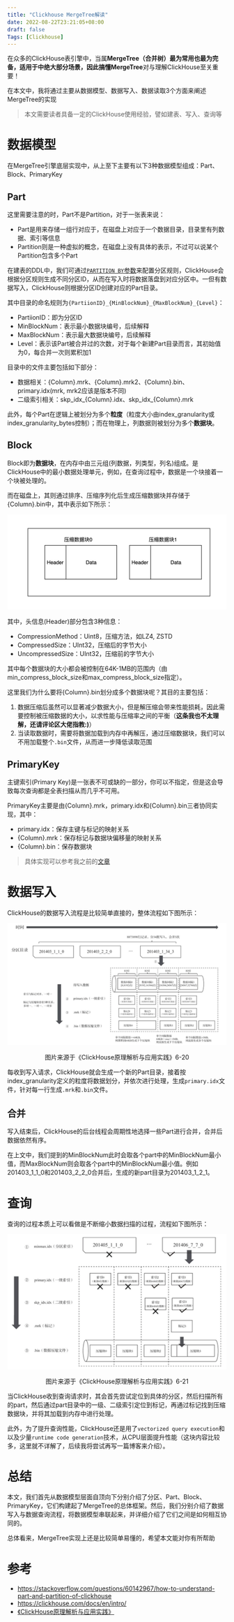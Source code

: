 ```yaml
---
title: "Clickhouse MergeTree解读"
date: 2022-08-22T23:21:05+08:00
draft: false
Tags: [Clickhouse]
---
```


在众多的ClickHouse表引擎中，当属**MergeTree（合并树）**最为常用也最为完备，适用于中绝大部分场景，因此搞懂**MergeTree**对与理解ClickHouse至关重要！

在本文中，我将通过主要从数据模型、数据写入、数据读取3个方面来阐述MergeTree的实现

> 本文需要读者具备一定的ClickHouse使用经验，譬如建表、写入、查询等

# 数据模型

在MergeTree引擎底层实现中，从上至下主要有以下3种数据模型组成：Part、Block、PrimaryKey

## Part

这里需要注意的时，Part不是Partition，对于一张表来说：

- Part是用来存储一组行对应于，在磁盘上对应于一个数据目录，目录里有列数据、索引等信息
- Partition则是一种虚拟的概念，在磁盘上没有具体的表示，不过可以说某个Partition包含多个Part

在建表的DDL中，我们可通过[`PARTITION BY`参数](https://clickhouse.com/docs/en/engines/table-engines/mergetree-family/custom-partitioning-key)来配置分区规则，ClickHouse会根据分区规则生成不同分区ID，从而在写入时将数据落盘到对应分区中。一但有数据写入，ClickHouse则根据分区ID创建对应的Part目录。

其中目录的命名规则为`{PartiionID}_{MinBlockNum}_{MaxBlockNum}_{Level}`：

- PartiionID：即为分区ID
- MinBlockNum：表示最小数据块编号，后续解释
- MaxBlockNum：表示最大数据块编号，后续解释
- Level：表示该Part被合并过的次数，对于每个新建Part目录而言，其初始值为0，每合并一次则累积加1

目录中的文件主要包括如下部分：

- 数据相关：{Column}.mrk、{Column}.mrk2、{Column}.bin、primary.idx(mrk, mrk2应该是版本不同)
- 二级索引相关：skp_idx_{Column}.idx、skp_idx_{Column}.mrk

此外，每个Part在逻辑上被划分为多个**粒度**（粒度大小由index_granularity或index_granularity_bytes控制）；而在物理上，列数据则被划分为多个**数据块**。

## Block

Block即为**数据块**，在内存中由三元组(列数据，列类型，列名)组成。是ClickHouse中的最小数据处理单元，例如，在查询过程中，数据是一个块接着一个块被处理的。

而在磁盘上，其则通过排序、压缩序列化后生成压缩数据块并存储于{Column}.bin中，其中表示如下所示：

![image-20220822231548342](https://raw.githubusercontent.com/erenming/image-pool/master/blog/image-20220822231548342.png)

其中，头信息(Header)部分包含3种信息：

- CompressionMethod：Uint8，压缩方法，如LZ4, ZSTD
- CompressedSize：UInt32，压缩后的字节大小
- UncompressedSize：UInt32，压缩前的字节大小

其中每个数据块的大小都会被控制在64K-1MB的范围内（由min_compress_block_size和max_compress_block_size指定）。

这里我们为什么要将{Column}.bin划分成多个数据块呢？其目的主要包括：

1. 数据压缩后虽然可以显著减少数据大小，但是解压缩会带来性能损耗，因此需要控制被压缩数据的大小，以求性能与压缩率之间的平衡（**这条我也不太理解，还请评论区大佬指教:)**）
2. 当读取数据时，需要将数据加载到内存中再解压，通过压缩数据块，我们可以不用加载整个`.bin`文件，从而进一步降低读取范围

## PrimaryKey

主键索引(Primary Key)是一张表不可或缺的一部分，你可以不指定，但是这会导致每次查询都是全表扫描从而几乎不可用。

PrimaryKey主要是由{Column}.mrk，primary.idx和{Column}.bin三者协同实现，其中：

- primary.idx：保存主键与标记的映射关系
- {Column}.mrk：保存标记与数据块偏移量的映射关系
- {Column}.bin：保存数据块

> 具体实现可以参考我之前的[文章](https://erenming.github.io/posts/clickhouse-sparse-index/)

# 数据写入

ClickHouse的数据写入流程是比较简单直接的，整体流程如下图所示：

![image-20220822220715361](https://raw.githubusercontent.com/erenming/image-pool/master/blog/image-20220822220715361.png)

<center font-size:14px;color:#C0C0C0;text-decoration:underline>图片来源于《ClickHouse原理解析与应用实践》6-20</center>

每收到写入请求，ClickHouse就会生成一个新的Part目录，接着按index_granularity定义的粒度将数据划分，并依次进行处理，生成`primary.idx`文件，针对每一行生成`.mrk`和`.bin`文件。

## 合并

写入结束后，ClickHouse的后台线程会周期性地选择一些Part进行合并，合并后数据依然有序。

在上文中，我们提到的MinBlockNum此时会取各个part中的MinBlockNum最小值，而MaxBlockNum则会取各个part中的MinBlockNum最小值。例如201403_1_1_0和201403_2_2_0合并后，生成的新part目录为201403_1_2_1。

# 查询

查询的过程本质上可以看做是不断缩小数据扫描的过程，流程如下图所示：

![image-20220822223924469](https://raw.githubusercontent.com/erenming/image-pool/master/blog/image-20220822223924469.png)

<center font-size:14px;color:#C0C0C0;text-decoration:underline>图片来源于《ClickHouse原理解析与应用实践》6-21</center>

当ClickHouse收到查询请求时，其会首先尝试定位到具体的分区，然后扫描所有的part，然后通过part目录中的一级、二级索引定位到标记，再通过标记找到压缩数据块，并将其加载到内存中进行处理。

此外，为了提升查询性能，ClickHouse还是用了`vectorized query execution`和以及少量`runtime code generation`技术，从CPU层面提升性能（这块内容比较多，这里就不详解了，后续我将尝试再写一篇博客来介绍）。

# 总结

本文，我们首先从数据模型层面自顶向下分别介绍了分区、Part、Block、PrimaryKey，它们构建起了MergeTree的总体框架。然后，我们分别介绍了数据写入与数据查询流程，将数据模型串联起来，并详细介绍了它们之间是如何相互协同的。

总体看来，MergeTree实现上还是比较简单易懂的，希望本文能对你有所帮助

# 参考

- https://stackoverflow.com/questions/60142967/how-to-understand-part-and-partition-of-clickhouse
- https://clickhouse.com/docs/en/intro/
- [《ClickHouse原理解析与应用实践》](https://book.douban.com/subject/35091211/)
